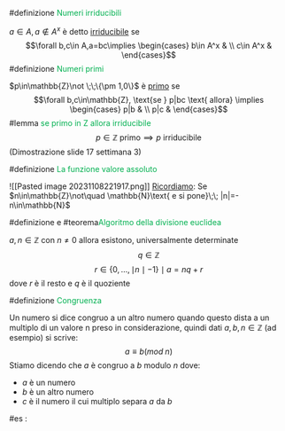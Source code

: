 
#definizione <font color="#00b050">Numeri irriducibili</font>

  $a\in A,a\not\in A^x$ è detto <u>irriducibile</u> se $$\forall b,c\in A,a=bc\implies \begin{cases} b\in A^x &  \\ c\in A^x &  \end{cases}$$
#definizione <font color="#00b050">Numeri primi</font>

  $p\in\mathbb{Z}\not \;\;\{\pm 1,0\}$ è <u>primo</u> se $$\forall b,c\in\mathbb{Z}, \text{se } p|bc \text{ allora} \implies \begin{cases} p|b &  \\ p|c &  \end{cases}$$
  #lemma <font color="#00b050">se primo in Z allora irriducibile</font>
      $$p\in\mathbb{Z}\text{ primo}\implies p \text{ irriducibile}$$
  (Dimostrazione slide 17 settimana 3)

#definizione<font color="#00b050"> La funzione valore assoluto</font>

  ![[Pasted image 20231108221917.png]]
  <u>Ricordiamo</u>:
    Se $n\in\mathbb{Z}\not\quad \mathbb{N}\text{ e si pone}\;\; |n|=-n\in\mathbb{N}$

#definizione e #teorema<font color="#00b050">Algoritmo della divisione euclidea</font>

 $a,n\in\mathbb{Z}\text{ con }n\not= 0$ allora esistono, universalmente determinate $$q\in\mathbb{Z}$$
   $$r\in\{ 0,\dots,\mid n\mid-1 \}\mid a=nq+r$$
   dove $r$ è il resto e $q$ è il quoziente

#definizione <font color="#00b050">Congruenza</font>

 Un numero si dice congruo a un altro numero quando questo dista a un multiplo di un valore n preso in considerazione, quindi dati $a,b,n\in \mathbb{Z}\text{ (ad esempio)}$ si scrive:$$a\equiv b(mod\;n)$$
 Stiamo dicendo che $a$ è congruo a $b$ modulo $n$ dove:
 - $a$ è un numero
 - $b$ è un altro numero
 - $c$ è il numero il cui multiplo separa $a$ da $b$

  #es :
    
 